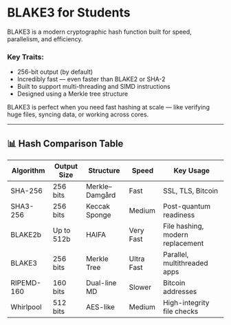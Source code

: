 # BLAKE3 for Students

BLAKE3 is a modern cryptographic hash function built for speed, parallelism, and efficiency.

### Key Traits:

- 256-bit output (by default)
- Incredibly fast — even faster than BLAKE2 or SHA-2
- Built to support multi-threading and SIMD instructions
- Designed using a Merkle tree structure

BLAKE3 is perfect when you need fast hashing at scale — like verifying huge files, syncing data, or working across cores.

---

## 📊 Hash Comparison Table

| Algorithm    | Output Size | Structure        | Speed     | Key Usage                          |
|--------------|-------------|------------------|-----------|------------------------------------|
| SHA-256      | 256 bits    | Merkle–Damgård   | Fast      | SSL, TLS, Bitcoin                  |
| SHA3-256     | 256 bits    | Keccak Sponge    | Medium    | Post-quantum readiness             |
| BLAKE2b      | Up to 512b  | HAIFA            | Very Fast | File hashing, modern replacement   |
| BLAKE3       | 256 bits    | Merkle Tree      | Ultra Fast| Parallel, multithreaded apps       |
| RIPEMD-160   | 160 bits    | Dual-line MD     | Slower    | Bitcoin addresses                  |
| Whirlpool    | 512 bits    | AES-like         | Medium    | High-integrity file checks         |
